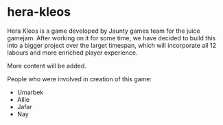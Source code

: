 # hera-kleos
 
Hera Kleos is a game developed by Jaunty games team for the juice gamejam. After working on it for some time, we have decided to build this into a bigger project over the larget timespan, which will incorporate all 12 labours and more enriched player experience.

More content will be added.

People who were involved in creation of this game:
- Umarbek
- Allie
- Jafar
- Nay